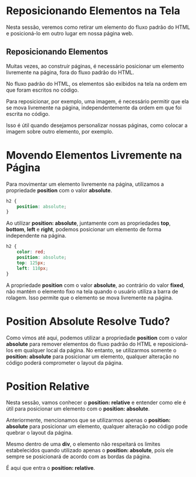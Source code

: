 # Reposicionando Elementos na Tela

Nesta sessão, veremos como retirar um elemento do fluxo padrão do HTML e 
posicioná-lo em outro lugar em nossa página web.

## Reposicionando Elementos

Muitas vezes, ao construir páginas, é necessário posicionar um elemento 
livremente na página, fora do fluxo padrão do HTML.

No fluxo padrão do HTML, os elementos são exibidos na tela na ordem em 
que foram escritos no código.

Para reposicionar, por exemplo, uma imagem, é necessário permitir que ela 
se mova livremente na página, independentemente da ordem em que foi escrita no código.

Isso é útil quando desejamos personalizar nossas páginas, como colocar a 
imagem sobre outro elemento, por exemplo.

# Movendo Elementos Livremente na Página

Para movimentar um elemento livremente na página, utilizamos a propriedade 
**position** com o valor **absolute**.

```css
h2 {
    position: absolute;
}
```

Ao utilizar **position: absolute**, juntamente com as propriedades **top**, 
**bottom**, **left** e **right**, podemos posicionar um elemento de forma independente na página.

```css
h2 {
    color: red;
    position: absolute;
    top: 125px;
    left: 110px;
}
```

A propriedade **position** com o valor **absolute**, ao contrário do valor 
**fixed**, não mantém o elemento fixo na tela quando o usuário utiliza a 
barra de rolagem. Isso permite que o elemento se mova livremente na página.

# Position Absolute Resolve Tudo?

Como vimos até aqui, podemos utilizar a propriedade **position** com o 
valor **absolute** para remover elementos do fluxo padrão do HTML e 
reposicioná-los em qualquer local da página. No entanto, se utilizarmos 
somente o **position: absolute** para posicionar um elemento, qualquer 
alteração no código poderá comprometer o layout da página.

# Position Relative

Nesta sessão, vamos conhecer o **position: relative** e entender como ele é 
útil para posicionar um elemento com o **position: absolute**.

Anteriormente, mencionamos que se utilizarmos apenas o **position: absolute** 
para posicionar um elemento, qualquer alteração no código pode quebrar o 
layout da página.

Mesmo dentro de uma **div**, o elemento não respeitará os limites 
estabelecidos quando utilizado apenas o **position: absolute**, pois ele 
sempre se posicionará de acordo com as bordas da página.

É aqui que entra o **position: relative**.
